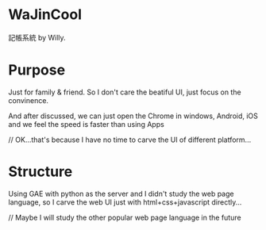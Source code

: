 # WaJinCool
記帳系統 by Willy.

# Purpose
Just for family & friend.
So I don't care the beatiful UI,
just focus on the convinence.

And after discussed, we can just open 
the Chrome in windows, Android, iOS
and we feel the speed is faster than using Apps 

// OK...that's because I have no time to carve 
the UI of different platform...

# Structure
Using GAE with python as the server and I didn't 
study the web page language, so I carve the web 
UI just with html+css+javascript directly...

// Maybe I will study the other popular web page
language in the future
